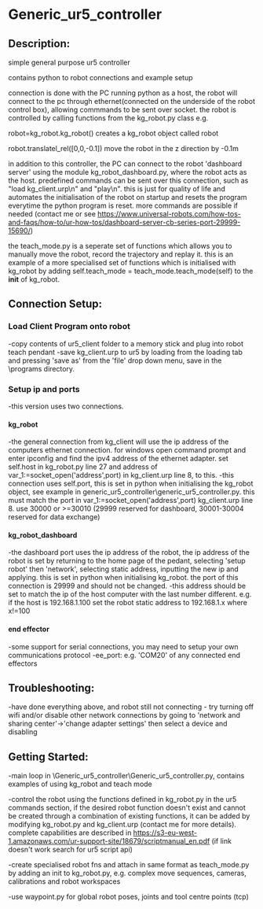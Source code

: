 # Generic_ur5_controller
## Description:

simple general purpose ur5 controller

contains python to robot connections and example setup

connection is done with the PC running python as a host, the robot will connect to the pc through ethernet(connected on the underside of the robot control box), allowing commmands to be sent over socket. the robot is controlled by calling functions from the kg_robot.py class e.g. 

robot=kg_robot.kg_robot()        creates a kg_robot object called robot

robot.translatel_rel([0,0,-0.1]) move the robot in the z direction by -0.1m

in addition to this controller, the PC can connect to the robot 'dashboard server' using the module kg_robot_dashboard.py, where the robot acts as the host. predefined commands can be sent over this connection, such as "load kg_client.urp\n" and "play\n". this is just for quality of life and automates the initialisation of the robot on startup and resets the program everytime the python program is reset. more commands are possible if needed (contact me or see https://www.universal-robots.com/how-tos-and-faqs/how-to/ur-how-tos/dashboard-server-cb-series-port-29999-15690/)

the teach_mode.py is a seperate set of functions which allows you to manually move the robot, record the trajectory and replay it. this is an example of a more specialised set of functions which is initialised with kg_robot by adding self.teach_mode = teach_mode.teach_mode(self) to the __init__ of kg_robot.

 ## Connection Setup:

### Load Client Program onto robot
-copy contents of ur5_client folder to a memory stick and plug into robot teach pendant
-save kg_client.urp to ur5 by loading from the loading tab and pressing 'save as' from the 'file' drop down menu, save in the \programs directory.


### Setup ip and ports
-this version uses two connections.
#### kg_robot
-the general connection from kg_client will use the ip address of the computers ethernet connection. for windows open command prompt and enter ipconfig and find the ipv4 address of the ethernet adapter. set self.host in kg_robot.py line 27 and address of var_1:=socket_open('address',port) in kg_client.urp line 8, to this. 
-this connection uses self.port, this is set in python when initialising the kg_robot object, see example in generic_ur5_controller\generic_ur5_controller.py. this must match the port in var_1:=socket_open('address',port) kg_client.urp line 8. use 30000 or >=30010 (29999 reserved for dashboard, 30001-30004 reserved for data exchange)
#### kg_robot_dashboard
-the dashboard port uses the ip address of the robot, the ip address of the robot is set by returning to the home page of the pedant, selecting 'setup robot' then 'network', selecting static address, inputting the new ip and applying. this is set in python when initialising kg_robot. the port of this connection is 29999 and should not be changed.
-this address should be set to match the ip of the host computer with the last number different. e.g. if the host is 192.168.1.100 set the robot static address to 192.168.1.x where x!=100
#### end effector
-some support for serial connections, you may need to setup your own communications protocol
-ee_port: e.g. 'COM20' of any connected end effectors


## Troubleshooting:

-have done everything above, and robot still not connecting - try turning off wifi and/or disable other network connections by going to 'network and sharing center'->'change adapter settings' then select a device and disabling
    

## Getting Started:
-main loop in \Generic_ur5_controller\Generic_ur5_controller.py, contains examples of using kg_robot and teach mode

-control the robot using the functions defined in kg_robot.py in the ur5 commands section, if the desired robot function doesn't exist and cannot be created through a combination of existing functions, it can be added by modifying kg_robot.py and kg_client.urp (contact me for more details). complete capabilities are described in https://s3-eu-west-1.amazonaws.com/ur-support-site/18679/scriptmanual_en.pdf (if link doesn't work search for ur5 script api)

-create specialised robot fns and attach in same format as teach_mode.py by adding an init to kg_robot.py, e.g. complex move sequences, cameras, calibrations and robot workspaces

-use waypoint.py for global robot poses, joints and tool centre points (tcp)
